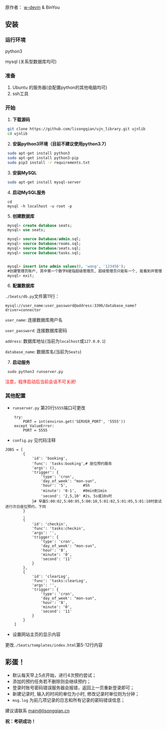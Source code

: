 原作者： [w-devin](https://github.com/w-devin/Seat) & BinYou

## 安装

### 运行环境

python3

mysql (关系型数据库均可)

### 准备

1. Ubuntu 的服务器(会配置python的其他电脑均可)
2. ssh工具

### 开始

1. **下载源码**

```bash
 git clone https://github.com/lisongqian/ujn_library.git ujnlib
 cd ujnlib
```

2. **安装python3环境（目前不建议使用python3.7）**

```bash
 sudo apt-get install python3
 sudo apt-get install python3-pip
 sudo pip3 install -r requirements.txt
```

3. **安装MySQL**

```bash
 sudo apt-get install mysql-server
```

4. **启动MySQL服务**

```
 cd 
 mysql -h localhost -u root -p
```

5. **创建数据库**

```sql
 mysql> create database seats;
 mysql> use seats;

 mysql> source Database/admin.sql;
 mysql> source Database/rooms.sql;
 mysql> source Database/seats.sql;
 mysql> source Database/tasks.sql;


 mysql> insert into admin values(0, 'wang', '123456');
 #创建管理员账户, 其中第一个数字0是指超级管理员, 超级管理员只能有一个, 能看到并管理其他所有管理员创建的记录, 普通管理员则只能看到和创建自己创建的记录
 mysql> exit;
```

6. **配置数据库**

`./Seats/db.py`文件第11行：

```
mysql://user_name:user_password@address:3306/database_name?driver=connector
```

`user_name`: 连接数据库用户名

`user_password`: 连接数据库密码

`address`: 数据库地址(当前为`localhost`或`127.0.0.1`)

`database_name`: 数据库名(当前为`Seats`)

7. **启动服务**

```
 sudo python3 runserver.py
```

<p style="color:red;">注意，程序启动后当前会话不可关闭!</p>

### 其他配置

- `runserver.py` 第20行`5555`端口可更改

```
    try:
        PORT = int(environ.get('SERVER_PORT', '5555'))
    except ValueError:
        PORT = 5555
```

- `config.py`  见代码注释

```
JOBS = [
        {
            'id': 'booking',
            'func': 'tasks:booking',# 座位预约服务
            'args': (),
            'trigger': {
                'type': 'cron',
                'day_of_week': "mon-sun",
                'hour': '5',       #5h
                'minute': '0-1',   #0min到1min
                'second': '2,5,10' #2s、5s或10s时
            }# 早晨5:00:02,5:00:05,5:00:10,5:01:02,5:01:05,5:01:10时尝试进行次日座位预约，下同
        }
        ,
        {
            'id': 'checkin',
            'func': 'tasks:checkin',
            'args': '',
            'trigger': {
                'type': 'cron',
                'day_of_week': "mon-sun",
                'hour': '8',
                'minute': '0',
                'second': '11'
            }
        },
        {
            'id': 'clearLog',
            'func': 'tasks:clearLog',
            'args': '',
            'trigger': {
                'type': 'cron',
                'day_of_week': "mon-sun",
                'hour': '8',
                'minute': '0',
                'second': '11'
            }
        }
    ]
```

- 设置网站主页的显示内容

更改`./Seats/templates/index.html`第5-12行内容

## 彩蛋！

- 默认每天早上5点开始，进行4次预约尝试；
- 添加的预约任务若不删除则会继续预约；
- 登录时账号密码错误服务器会报错，返回上一页重新登录即可；
- 新建记录时, 输入的时间的单位为小时, 修改记录时单位则为分钟；
- `msg.log` 为前几项记录的日志和所有记录的密码错误信息；

建议请联系 [main@lisongqian.cn](mailto://main@lisongqian.cn)

**祝：考研成功！**
